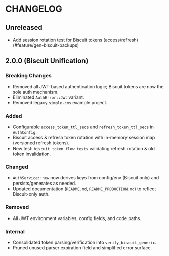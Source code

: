 # CHANGELOG

## Unreleased

- Add session rotation test for Biscuit tokens (access/refresh) (#feature/gen-biscuit-backups)

## 2.0.0 (Biscuit Unification)

### Breaking Changes

- Removed all JWT-based authentication logic; Biscuit tokens are now the sole auth mechanism.
- Eliminated `AuthError::Jwt` variant.
- Removed legacy `simple-cms` example project.

### Added

- Configurable `access_token_ttl_secs` and `refresh_token_ttl_secs` in `AuthConfig`.
- Biscuit access & refresh token rotation with in-memory session map (versioned refresh tokens).
- New test: `biscuit_token_flow_tests` validating refresh rotation & old token invalidation.

### Changed

- `AuthService::new` now derives keys from config/env (Biscuit only) and persists/generates as needed.
- Updated documentation (`README.md`, `README_PRODUCTION.md`) to reflect Biscuit-only auth.

### Removed

- All JWT environment variables, config fields, and code paths.

### Internal

- Consolidated token parsing/verification into `verify_biscuit_generic`.
- Pruned unused parser expiration field and simplified error surface.

